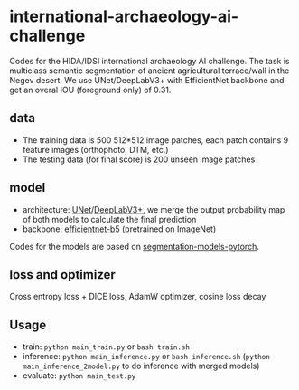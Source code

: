 # international-archaeology-ai-challenge

Codes for the HIDA/IDSI international archaeology AI challenge. The task is multiclass semantic segmentation of ancient agricultural terrace/wall in the Negev desert. We use UNet/DeepLabV3+ with EfficientNet backbone and get an overal IOU (foreground only) of 0.31.

## data
- The training data is 500 512*512 image patches, each patch contains 9 feature images (orthophoto, DTM, etc.)
- The testing data (for final score) is 200 unseen image patches

## model
- architecture: [UNet](https://arxiv.org/abs/1505.04597)/[DeepLabV3+](https://arxiv.org/abs/1802.02611v3), we merge the output probability map of both models to calculate the final prediction
- backbone: [efficientnet-b5](https://arxiv.org/abs/1905.11946) (pretrained on ImageNet)

Codes for the models are based on [segmentation-models-pytorch](https://github.com/qubvel/segmentation_models.pytorch).

## loss and optimizer
Cross entropy loss + DICE loss, AdamW optimizer, cosine loss decay

## Usage

- train: `python main_train.py` or `bash train.sh`
- inference: `python main_inference.py` or `bash inference.sh` (`python main_inference_2model.py` to do inference with merged models)
- evaluate: `python main_test.py`
